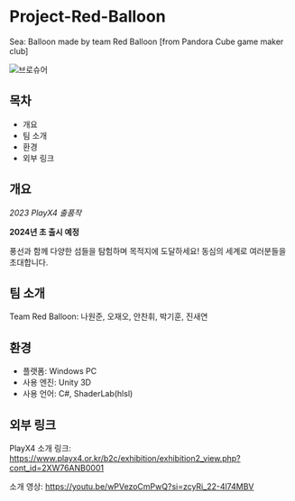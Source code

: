# Project-Red-Balloon
Sea: Balloon made by team Red Balloon [from Pandora Cube game maker club]

![브로슈어](https://github.com/sladja3929/Project-Red-Balloon/assets/43125863/ca7f5573-4db4-4190-9cc9-e340a71ff6ac)

## 목차
+ 개요
+ 팀 소개
+ 환경
+ 외부 링크

## 개요
*2023 PlayX4 출품작*

**2024년 초 출시 예정**

풍선과 함께 다양한 섬들을 탐험하며 목적지에 도달하세요! 동심의 세계로 여러분들을 초대합니다.


## 팀 소개
Team Red Balloon: 나원준, 오재오, 안찬휘, 박기훈, 진새연

## 환경
+ 플랫폼: Windows PC
+ 사용 엔진: Unity 3D
+ 사용 언어: C#, ShaderLab(hlsl)

## 외부 링크
PlayX4 소개 링크: https://www.playx4.or.kr/b2c/exhibition/exhibition2_view.php?cont_id=2XW76ANB0001

소개 영상: https://youtu.be/wPVezoCmPwQ?si=zcyRi_22-4l74MBV
